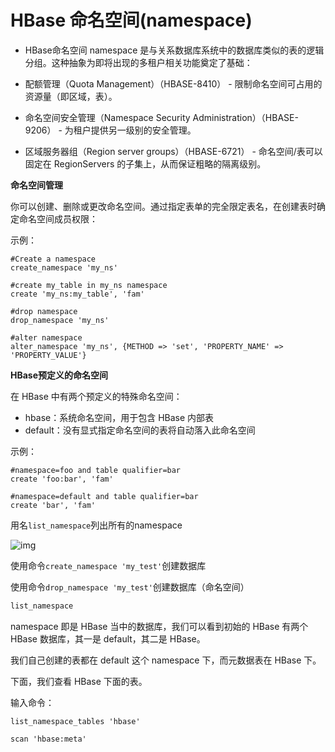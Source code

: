 # HBase 命名空间(namespace)

- HBase命名空间 namespace 是与关系数据库系统中的数据库类似的表的逻辑分组。这种抽象为即将出现的多租户相关功能奠定了基础：

- 配额管理（Quota Management）（HBASE-8410） - 限制命名空间可占用的资源量（即区域，表）。
- 命名空间安全管理（Namespace Security Administration）（HBASE-9206） - 为租户提供另一级别的安全管理。
- 区域服务器组（Region server groups）（HBASE-6721） - 命名空间/表可以固定在 RegionServers 的子集上，从而保证粗略的隔离级别。

**命名空间管理**

你可以创建、删除或更改命名空间。通过指定表单的完全限定表名，在创建表时确定命名空间成员权限：

示例：

```
#Create a namespace 
create_namespace 'my_ns' 
 
#create my_table in my_ns namespace 
create 'my_ns:my_table', 'fam' 
 
#drop namespace 
drop_namespace 'my_ns' 
 
#alter namespace 
alter_namespace 'my_ns', {METHOD => 'set', 'PROPERTY_NAME' => 'PROPERTY_VALUE'}
```

**HBase预定义的命名空间**

在 HBase 中有两个预定义的特殊命名空间：

- hbase：系统命名空间，用于包含 HBase 内部表
- default：没有显式指定命名空间的表将自动落入此命名空间

示例：

```
#namespace=foo and table qualifier=bar 
create 'foo:bar', 'fam' 
 
#namespace=default and table qualifier=bar 
create 'bar', 'fam'
```

用名`list_namespace`列出所有的namespace





![img](https://upload-images.jianshu.io/upload_images/10086112-b7ca52f020224e9d.png?imageMogr2/auto-orient/strip|imageView2/2/w/537/format/webp)


使用命令`create_namespace 'my_test'`创建数据库

使用命令`drop_namespace 'my_test'`创建数据库（命名空间）

```bash
list_namespace
```

namespace 即是 HBase 当中的数据库，我们可以看到初始的 HBase 有两个 HBase 数据库，其一是 default，其二是 HBase。

我们自己创建的表都在 default 这个 namespace 下，而元数据表在 HBase 下。

下面，我们查看 HBase 下面的表。

输入命令：

```
list_namespace_tables 'hbase'
```

```hbase
scan 'hbase:meta'
```